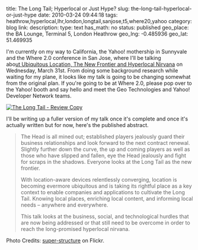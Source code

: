 title: The Long Tail; Hyperlocal or Just Hype?
slug: the-long-tail-hyperlocal-or-just-hype
date: 2010-03-24 09:44:18
tags: heathrow,hyperlocal,lhr,london,longtail,sanjose,t5,where20,yahoo
category: blog
link: 
description: 
type: text
has_math: no
status: published
geo_place: the BA Lounge, Terminal 5, London Heathrow
geo_lng: -0.485936
geo_lat: 51.469935

I'm currently on my way to California, the Yahoo! mothership in Sunnyvale and the Where 2.0 conference in San Jose, where I'll be talking abo[ut Ubiquitous Location, The New Frontier and Hyperlocal Nirvana](http://en.oreilly.com/where2010/public/schedule/detail/13234 "http://en.oreilly.com/where2010/public/schedule/detail/13234") on Wednesday, March 31st. From doing some background research while waiting for my plane, it looks like my talk is going to be changing somewhat from the original plan. If you're going to be at Where 2.0, please pop over to the Yahoo! booth and say hello and meet the Geo Technologies and Yahoo! Developer Network teams.

[![The Long Tail - Review Copy](http://farm1.static.flickr.com/56/181120172_1e2efa1f1a_d.jpg)](http://www.flickr.com/photos/jason_coleman/181120172/ "The Long Tail - Review Copy")

I'll be writing up a fuller version of my talk once it's complete and once it's actually written but for now, here's the published abstract.


<!-- TEASER_END -->

> The Head is all mined out; established players jealously guard their business relationships and look forward to the next contract renewal. Slightly further down the curve, the up and coming players as well as those who have slipped and fallen, eye the Head jealously and fight for scraps in the shadows. Everyone looks at the Long Tail as the new frontier.
> 
> With location-aware devices relentlessly converging, location is becoming evermore ubiquitous and is taking its rightful place as a key context to enable companies and applications to cultivate the Long Tail. Knowing local places, enriching local content, and informing local needs – anywhere and everywhere.
> 
> This talk looks at the business, social, and technological hurdles that are now being addressed or that still need to be overcome in order to reach the long-promised hyperlocal nirvana.


Photo Credits: [super-structure](http://www.flickr.com/photos/jason_coleman/181120172/ "http://www.flickr.com/photos/jason_coleman/181120172/") on Flickr.


